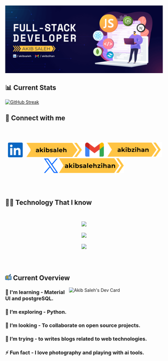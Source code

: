 ![Akib Saleh Javascript Developer](https://raw.githubusercontent.com/akibsaleh/akibsaleh/main/images/Github%20Profile%20Cover.png)

## 📊 Current Stats

[![GitHub Streak](https://streak-stats.demolab.com?user=akibsaleh&theme=nightowl&hide_border=true&card_width=848)](https://git.io/streak-stats)

## 📮 Connect with me
<br>
<br>

[<p align="center" padding-right="10px" ><img height="48" src="https://github.com/akibsaleh/akibsaleh/blob/main/images/linkedinbtn.png?raw=true">](https://www.linkedin.com/in/akibsaleh)[<img height="48" src="https://github.com/akibsaleh/akibsaleh/blob/main/images/gmailbtn.png?raw=true">](mailto:akibzihan@gmail.com)[<img height="48" src="https://github.com/akibsaleh/akibsaleh/blob/main/images/twitterbtn.png?raw=true"> </p>](https://twitter.com/akibsalehzihan)

<br>
<br>

## 👨‍💻 Technology That I know
<br>
<p align="center">
  <a href="https://skillicons.dev">
    <img src="https://skillicons.dev/icons?i=html,css,js,c,php" />
    <br>
    <br>
    <img src="https://skillicons.dev/icons?i=tailwind,bootstrap,react,nextjs,firebase" />
    <br>
    <br>
    <img src="https://skillicons.dev/icons?i=mongo,nodejs,express,vercel,wordpress" />
  </a>
</p>
<br>
<br>

## <svg version="1.1" id="Layer_1" xmlns="http://www.w3.org/2000/svg" xmlns:xlink="http://www.w3.org/1999/xlink" viewBox="0 0 392.663 392.663" xml:space="preserve" width="20px" height="20px" fill="#000000"><g id="SVGRepo_bgCarrier" stroke-width="0"></g><g id="SVGRepo_tracerCarrier" stroke-linecap="round" stroke-linejoin="round"></g><g id="SVGRepo_iconCarrier"> <path style="fill:#56ACE0;" d="M213.333,357.474c1.745-3.879,5.624-6.335,9.891-6.335h136.792c6.012,0,10.925-4.848,10.925-10.925 V163.341c0-5.947-4.849-10.925-10.925-10.925H343.79v172.606c0.065,6.788-6.594,12.994-14.222,10.343 c-45.188-14.739-87.855-28.768-130.004-1.228c-2.78,1.875-5.883,2.069-9.374,1.228l0,0c-54.044-17.907-90.246-26.505-130.004-1.228 c-7.111,4.461-16.679-0.711-16.873-9.115V152.48H32.582c-6.012,0-10.925,4.848-10.925,10.925v176.937 c0,5.947,4.848,10.925,10.925,10.925h131.362c4.267,0,8.145,2.457,9.891,6.335c3.556,7.758,11.313,12.671,19.717,12.671 C201.956,370.274,209.778,365.232,213.333,357.474z"></path> <path style="fill:#FFC10D;" d="M182.756,310.218V119.511c-41.632-14.998-83.976-22.303-117.527-1.875v189.156 C102.659,289.919,142.416,296.642,182.756,310.218z"></path> <path style="fill:#FFFFFF;" d="M322.004,310.218V119.511c-3.62-1.164-7.37-2.327-11.119-3.491l-21.527,38.659 c-0.84,1.551-2.069,2.909-3.62,3.879l-40.21,25.665c-7.564,4.655-16.614-0.646-16.679-9.244l0.711-47.709 c0-1.745,0.453-3.556,1.422-5.107l9.051-16.291c-12.671,1.552-24.372,5.301-35.556,11.83v189.156 C244.428,288.626,283.733,298.064,322.004,310.218z"></path> <g> <polygon style="fill:#FFC10D;" points="250.828,155.066 271.709,141.684 278.044,130.371 257.487,119.058 251.216,130.307 "></polygon> <path style="fill:#FFC10D;" d="M328.339,39.995c3.168-5.624,1.099-12.8-4.59-15.968c-5.56-3.103-12.929-0.905-15.968,4.59 l-3.232,5.883l20.493,11.442L328.339,39.995z"></path> </g> <rect x="279.52" y="55.689" transform="matrix(-0.8737 -0.4864 0.4864 -0.8737 505.6543 296.0403)" style="fill:#56ACE0;" width="23.466" height="53.396"></rect> <g> <path style="fill:#194F82;" d="M91.863,154.678c18.166-4.073,37.818-2.844,63.741,4.008c5.495,1.422,11.442-1.745,13.317-7.758 c1.552-5.818-1.939-11.766-7.758-13.317c-29.543-7.822-52.364-9.051-74.085-4.202c-5.883,1.293-9.503,7.111-8.21,12.994 C80.226,152.351,85.98,155.971,91.863,154.678z"></path> <path style="fill:#194F82;" d="M91.863,214.67c18.166-4.073,37.818-2.844,63.741,4.008c5.495,1.422,11.442-1.745,13.317-7.758 c1.552-5.818-1.939-11.766-7.758-13.317c-29.543-7.822-52.364-9.051-74.085-4.202c-5.883,1.293-9.503,7.111-8.21,12.994 C80.226,212.408,85.98,216.028,91.863,214.67z"></path> <path style="fill:#194F82;" d="M359.952,130.759h-16.226v-19.135c0-4.719-3.038-8.857-7.499-10.343 c-4.59-1.487-9.503-3.103-14.545-4.719l25.665-46.028c8.986-16.162,3.168-36.525-12.994-45.511 c-17.778-9.632-36.849-2.069-45.511,12.994L252.38,83.438c-21.915,0-41.826,5.301-60.186,16.356 c-56.436-19.846-101.624-25.665-143.903,2.78c-3.103,2.004-4.978,5.43-4.978,9.115v19.135H32.582 C14.61,130.759,0,145.369,0,163.406v176.937c0,18.036,14.61,32.582,32.582,32.582h125.091 c8.016,11.766,21.398,19.006,35.943,19.006c14.545,0,27.927-7.24,35.943-19.006h130.521c18.036,0,32.582-14.61,32.582-32.582 V163.406C392.533,145.369,377.923,130.759,359.952,130.759z M307.846,28.553c3.038-5.495,10.408-7.628,15.968-4.59 c5.624,3.168,7.758,10.279,4.59,15.968l-3.232,5.883l-20.493-11.442L307.846,28.553z M294.012,53.442l20.493,11.378l-25.988,46.675 l-20.493-11.442L294.012,53.442z M251.216,130.307l6.271-11.313l20.493,11.442l-6.271,11.313l-20.881,13.382L251.216,130.307z M204.477,117.636c11.184-6.465,22.885-10.343,35.556-11.83l-9.115,16.291c-0.84,1.552-1.293,3.297-1.422,5.107l-0.711,47.709 c0.065,8.727,9.115,13.964,16.679,9.244l40.21-25.665c1.552-0.905,2.78-2.327,3.62-3.879l21.527-38.659 c3.814,1.164,7.499,2.327,11.119,3.491v190.707c-38.335-12.154-77.576-21.527-117.527-3.426V117.636H204.477z M65.164,117.636 c33.552-20.558,75.895-13.188,117.527,1.875v190.707c-40.339-13.576-80.032-20.428-117.527-3.426V117.636z M370.812,340.343 c0,5.948-4.849,10.925-10.925,10.925H223.16c-4.267,0-8.145,2.457-9.891,6.335c-3.556,7.758-11.313,12.671-19.717,12.671 s-16.226-5.042-19.717-12.671c-1.745-3.879-5.624-6.335-9.891-6.335H32.582c-6.012,0-10.925-4.848-10.925-10.925V163.406 c0-5.947,4.848-10.925,10.925-10.925h10.925v172.606c0.065,8.404,9.632,13.576,16.873,9.115 c39.693-25.277,75.96-16.743,130.004,1.228l0,0c3.426,0.905,6.594,0.646,9.374-1.228c42.02-27.539,84.752-13.511,130.004,1.228 c7.758,2.65,14.287-3.556,14.222-10.343V152.48h16.226c6.012,0,10.925,4.848,10.925,10.925v176.937L370.812,340.343 L370.812,340.343z"></path> <path style="fill:#194F82;" d="M168.921,270.783c1.552-5.818-1.939-11.766-7.758-13.317c-29.543-7.822-52.364-9.051-74.085-4.202 c-5.883,1.293-9.503,7.111-8.21,12.994c1.293,5.883,7.176,9.503,12.994,8.21c18.166-4.073,37.818-2.844,63.741,4.008 C161.099,280.028,167.046,276.731,168.921,270.783z"></path> <path style="fill:#194F82;" d="M231.499,218.743c25.988-6.853,45.64-8.016,63.741-4.008c5.818,1.293,11.636-2.327,12.994-8.21 c1.293-5.883-2.392-11.636-8.21-12.994c-21.721-4.848-44.606-3.62-74.085,4.202c-5.818,1.552-9.244,7.499-7.758,13.317 C220.057,216.933,226.004,220.1,231.499,218.743z"></path> <path style="fill:#194F82;" d="M295.305,274.597c5.818,1.293,11.636-2.327,12.994-8.21c1.293-5.883-2.392-11.636-8.21-12.994 c-21.721-4.848-44.606-3.62-74.085,4.202c-5.818,1.552-9.244,7.499-7.758,13.317c1.875,5.947,7.822,9.115,13.317,7.758 C257.487,271.753,277.139,270.525,295.305,274.597z"></path> </g> </g></svg> Current Overview



<div align="left">
<a href="https://app.daily.dev/akibsaleh"><img align="right" src="https://api.daily.dev/devcards/a9e9a401d6914b4f9cddeea21ad34080.png?r=lhc" width="300" alt="Akib Saleh's Dev Card"/></a>
</div>

### 🔭 I'm learning - Material UI and postgreSQL.
### 🌱 I’m exploring - Python. 
### 👯 I’m looking - To collaborate on open source projects. 
### 🤔 I’m trying - to writes blogs related to web technologies. 
### ⚡ Fun fact - I love photography and playing with ai tools.


